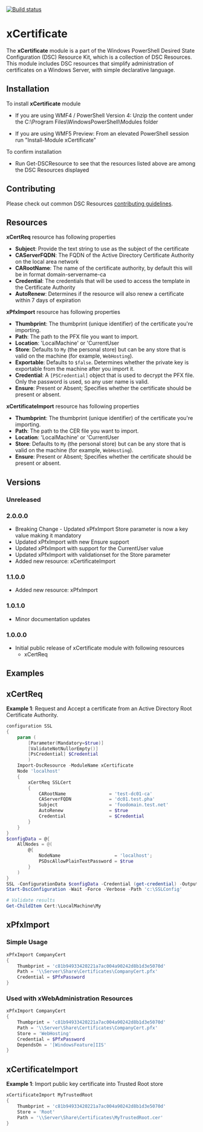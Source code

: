 [![Build status](https://ci.appveyor.com/api/projects/status/0u9f8smiidg1j4kn/branch/master?svg=true)](https://ci.appveyor.com/project/PowerShell/xcertificate/branch/master)

# xCertificate
The **xCertificate** module is a part of the Windows PowerShell Desired State Configuration (DSC) Resource Kit, which is a collection of DSC Resources. This module includes DSC resources that simplify administration of certificates on a Windows Server, with simple declarative language.

Installation
------------

To install **xCertificate** module

-   If you are using WMF4 / PowerShell Version 4: Unzip the content under the C:\Program Files\WindowsPowerShell\Modules folder

-   If you are using WMF5 Preview: From an elevated PowerShell session run "Install-Module xCertificate"

To confirm installation

-   Run Get-DSCResource to see that the resources listed above are among the DSC Resources displayed

## Contributing
Please check out common DSC Resources [contributing guidelines](https://github.com/PowerShell/DscResource.Kit/blob/master/CONTRIBUTING.md).

Resources
-------

**xCertReq** resource has following properties

- **Subject**: Provide the text string to use as the subject of the certificate
- **CAServerFQDN**: The FQDN of the Active Directory Certificate Authority on the local area network
- **CARootName**: The name of the certificate authority, by default this will be in format domain-servername-ca
- **Credential**: The credentials that will be used to access the template in the Certificate Authority
- **AutoRenew**: Determines if the resource will also renew a certificate within 7 days of expiration

**xPfxImport** resource has following properties

- **Thumbprint**: The thumbprint (unique identifier) of the certificate you're importing.
- **Path**: The path to the PFX file you want to import.
- **Location**: 'LocalMachine' or 'CurrentUser
- **Store**: Defaults to `My` (the personal store) but can be any store that is valid on the machine (for example, `WebHosting`).
- **Exportable**: Defaults to `$false`. Determines whether the private key is exportable from the machine after you import it.
- **Credential**: A `[PSCredential]` object that is used to decrypt the PFX file. Only the password is used, so any user name is valid.
- **Ensure**: Present or Absent; Specifies whether the certificate should be present or absent.

**xCertificateImport** resource has following properties

- **Thumbprint**: The thumbprint (unique identifier) of the certificate you're importing.
- **Path**: The path to the CER file you want to import.
- **Location**: 'LocalMachine' or 'CurrentUser
- **Store**: Defaults to `My` (the personal store) but can be any store that is valid on the machine (for example, `WebHosting`).
- **Ensure**: Present or Absent; Specifies whether the certificate should be present or absent.

## Versions

### Unreleased

### 2.0.0.0
* Breaking Change - Updated xPfxImport Store parameter is now a key value making it mandatory
* Updated xPfxImport with new Ensure support
* Updated xPfxImport with support for the CurrentUser value
* Updated xPfxImport with validationset for the Store parameter
* Added new resource: xCertificateImport

### 1.1.0.0
* Added new resource: xPfxImport

### 1.0.1.0

* Minor documentation updates

### 1.0.0.0

* Initial public release of xCertificate module with following resources
	* xCertReq

Examples
--------

## xCertReq

**Example 1**:  Request and Accept a certificate from an Active Directory Root Certificate Authority.

```powershell
configuration SSL
{
    param (
        [Parameter(Mandatory=$true)] 
        [ValidateNotNullorEmpty()] 
        [PsCredential] $Credential 
        )
    Import-DscResource -ModuleName xCertificate
    Node 'localhost'
    {
        xCertReq SSLCert
        {
            CARootName                = 'test-dc01-ca'
            CAServerFQDN              = 'dc01.test.pha'
            Subject                   = 'foodomain.test.net'
            AutoRenew                 = $true
            Credential                = $Credential
        }
    }
}
$configData = @{
    AllNodes = @(
        @{
            NodeName                    = 'localhost';
            PSDscAllowPlainTextPassword = $true
        }
    )
}
SSL -ConfigurationData $configData -Credential (get-credential) -OutputPath 'c:\SSLConfig'
Start-DscConfiguration -Wait -Force -Verbose -Path 'c:\SSLConfig'

# Validate results
Get-ChildItem Cert:\LocalMachine\My
```

## xPfxImport

### Simple Usage

```powershell
xPfxImport CompanyCert
{
    Thumbprint = 'c81b94933420221a7ac004a90242d8b1d3e5070d'
    Path = '\\Server\Share\Certificates\CompanyCert.pfx'
    Credential = $PfxPassword
}
```

### Used with xWebAdministration Resources

```powershell
xPfxImport CompanyCert
{
    Thumbprint = 'c81b94933420221a7ac004a90242d8b1d3e5070d'
    Path = '\\Server\Share\Certificates\CompanyCert.pfx'
    Store = 'WebHosting'
    Credential = $PfxPassword
    DependsOn = '[WindowsFeature]IIS'
}
```

## xCertificateImport

**Example 1**: Import public key certificate into Trusted Root store 

```powershell
xCertificateImport MyTrustedRoot
{
    Thumbprint = 'c81b94933420221a7ac004a90242d8b1d3e5070d'
    Store = 'Root'
    Path = '\\Server\Share\Certificates\MyTrustedRoot.cer'
}
```
